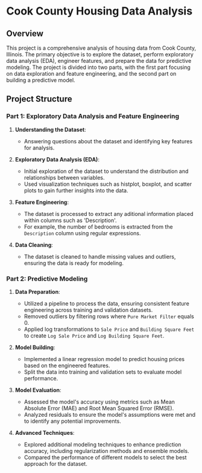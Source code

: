 # Cook County Housing Data Analysis

## Overview

This project is a comprehensive analysis of housing data from Cook County, Illinois. The primary objective is to explore the dataset, perform exploratory data analysis (EDA), engineer features, and prepare the data for predictive modeling. The project is divided into two parts, with the first part focusing on data exploration and feature engineering, and the second part on building a predictive model.

## Project Structure

### Part 1: Exploratory Data Analysis and Feature Engineering

1. **Understanding the Dataset**:
   - Answering questions about the dataset and identifying key features for analysis.

4. **Exploratory Data Analysis (EDA)**:
   - Initial exploration of the dataset to understand the distribution and relationships between variables.
   - Used visualization techniques such as histplot, boxplot, and scatter plots to gain further insights into the data.

5. **Feature Engineering**:
   - The dataset is processed to extract any aditional information placed within columns such as 'Description'.
   - For example, the number of bedrooms is extracted from the `Description` column using regular expressions.

6. **Data Cleaning**:
   - The dataset is cleaned to handle missing values and outliers, ensuring the data is ready for modeling.

### Part 2: Predictive Modeling

1. **Data Preparation**:
   - Utilized a pipeline to process the data, ensuring consistent feature engineering across training and validation datasets.
   - Removed outliers by filtering rows where `Pure Market Filter` equals 0.
   - Applied log transformations to `Sale Price` and `Building Square Feet` to create `Log Sale Price` and `Log Building Square Feet`.

2. **Model Building**:
   - Implemented a linear regression model to predict housing prices based on the engineered features.
   - Split the data into training and validation sets to evaluate model performance.

3. **Model Evaluation**:
   - Assessed the model's accuracy using metrics such as Mean Absolute Error (MAE) and Root Mean Squared Error (RMSE).
   - Analyzed residuals to ensure the model's assumptions were met and to identify any potential improvements.

4. **Advanced Techniques**:
   - Explored additional modeling techniques to enhance prediction accuracy, including regularization methods and ensemble models.
   - Compared the performance of different models to select the best approach for the dataset.

